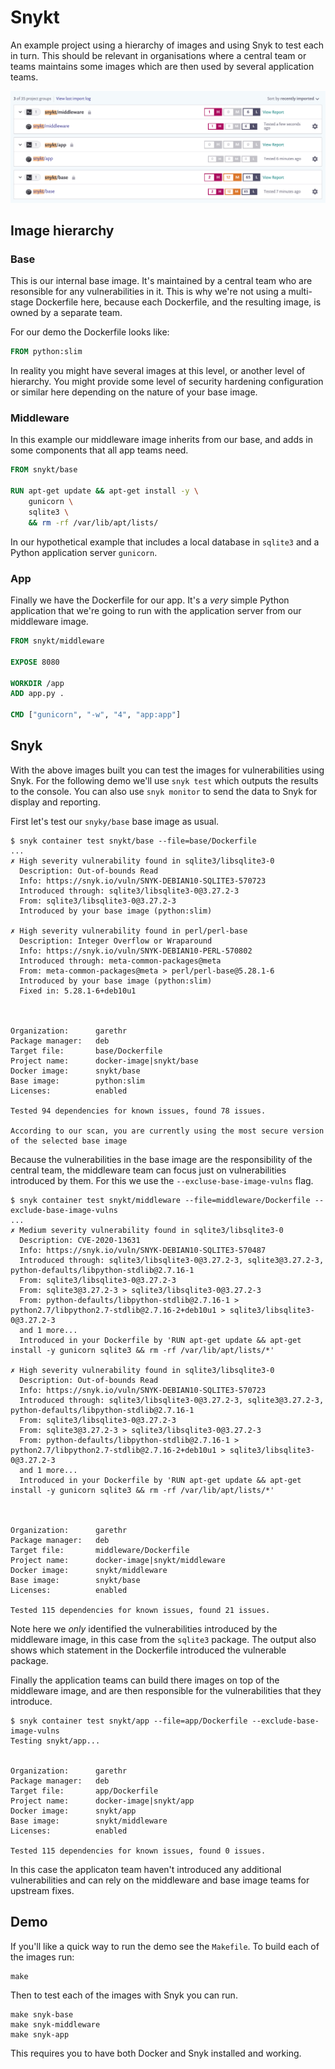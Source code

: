 # Snykt

An example project using a hierarchy of images and using Snyk to test each in turn. This should be relevant in organisations where a central team or teams maintains some images which are then used by several application teams.

![Showing vulnerabilities in Snyk](assets/monitor.png)

## Image hierarchy

### Base

This is our internal base image. It's maintained by a central team who are resonsible for any vulnerabilities in it. This is why we're not using a multi-stage Dockerfile here, because each Dockerfile, and the resulting image, is owned by a separate team.

For our demo the Dockerfile looks like:

```dockerfile
FROM python:slim
```

In reality you might have several images at this level, or another level of hierarchy. You might provide some level of security hardening configuration or similar here depending on the nature of your base image.

### Middleware

In this example our middleware image inherits from our base, and adds in some components that all app teams need.

```dockerfile
FROM snykt/base

RUN apt-get update && apt-get install -y \
    gunicorn \
    sqlite3 \
    && rm -rf /var/lib/apt/lists/
```

In our hypothetical example that includes a local database in `sqlite3` and a Python application server `gunicorn`.

### App

Finally we have the Dockerfile for our app. It's a _very_ simple Python application that we're going to run with the application server from our middleware image.

```dockerfile
FROM snykt/middleware

EXPOSE 8080

WORKDIR /app
ADD app.py .

CMD ["gunicorn", "-w", "4", "app:app"]
```

## Snyk

With the above images built you can test the images for vulnerabilities using Snyk. For the following demo we'll use `snyk test` which outputs the results to the console. You can also use `snyk monitor` to send the data to Snyk for display and reporting.

First let's test our `snyky/base` base image as usual.

```console
$ snyk container test snykt/base --file=base/Dockerfile
...
✗ High severity vulnerability found in sqlite3/libsqlite3-0
  Description: Out-of-bounds Read
  Info: https://snyk.io/vuln/SNYK-DEBIAN10-SQLITE3-570723
  Introduced through: sqlite3/libsqlite3-0@3.27.2-3
  From: sqlite3/libsqlite3-0@3.27.2-3
  Introduced by your base image (python:slim)

✗ High severity vulnerability found in perl/perl-base
  Description: Integer Overflow or Wraparound
  Info: https://snyk.io/vuln/SNYK-DEBIAN10-PERL-570802
  Introduced through: meta-common-packages@meta
  From: meta-common-packages@meta > perl/perl-base@5.28.1-6
  Introduced by your base image (python:slim)
  Fixed in: 5.28.1-6+deb10u1



Organization:      garethr
Package manager:   deb
Target file:       base/Dockerfile
Project name:      docker-image|snykt/base
Docker image:      snykt/base
Base image:        python:slim
Licenses:          enabled

Tested 94 dependencies for known issues, found 78 issues.

According to our scan, you are currently using the most secure version of the selected base image
```


Because the vulnerabilities in the base image are the responsibility of the central team, the middleware team can focus just on vulnerabilities introduced by them. For this we use the `--excluse-base-image-vulns` flag.

```console
$ snyk container test snykt/middleware --file=middleware/Dockerfile --exclude-base-image-vulns
...
✗ Medium severity vulnerability found in sqlite3/libsqlite3-0
  Description: CVE-2020-13631
  Info: https://snyk.io/vuln/SNYK-DEBIAN10-SQLITE3-570487
  Introduced through: sqlite3/libsqlite3-0@3.27.2-3, sqlite3@3.27.2-3, python-defaults/libpython-stdlib@2.7.16-1
  From: sqlite3/libsqlite3-0@3.27.2-3
  From: sqlite3@3.27.2-3 > sqlite3/libsqlite3-0@3.27.2-3
  From: python-defaults/libpython-stdlib@2.7.16-1 > python2.7/libpython2.7-stdlib@2.7.16-2+deb10u1 > sqlite3/libsqlite3-0@3.27.2-3
  and 1 more...
  Introduced in your Dockerfile by 'RUN apt-get update && apt-get install -y gunicorn sqlite3 && rm -rf /var/lib/apt/lists/*'

✗ High severity vulnerability found in sqlite3/libsqlite3-0
  Description: Out-of-bounds Read
  Info: https://snyk.io/vuln/SNYK-DEBIAN10-SQLITE3-570723
  Introduced through: sqlite3/libsqlite3-0@3.27.2-3, sqlite3@3.27.2-3, python-defaults/libpython-stdlib@2.7.16-1
  From: sqlite3/libsqlite3-0@3.27.2-3
  From: sqlite3@3.27.2-3 > sqlite3/libsqlite3-0@3.27.2-3
  From: python-defaults/libpython-stdlib@2.7.16-1 > python2.7/libpython2.7-stdlib@2.7.16-2+deb10u1 > sqlite3/libsqlite3-0@3.27.2-3
  and 1 more...
  Introduced in your Dockerfile by 'RUN apt-get update && apt-get install -y gunicorn sqlite3 && rm -rf /var/lib/apt/lists/*'



Organization:      garethr
Package manager:   deb
Target file:       middleware/Dockerfile
Project name:      docker-image|snykt/middleware
Docker image:      snykt/middleware
Base image:        snykt/base
Licenses:          enabled

Tested 115 dependencies for known issues, found 21 issues.
```

Note here we _only_ identified the vulnerabilities introduced by the middleware image, in this case from the `sqlite3` package. The output also shows which statement in the Dockerfile introduced the vulnerable package.

Finally the application teams can build there images on top of the middleware image, and are then responsible for the vulnerabilities that they introduce.

```console
$ snyk container test snykt/app --file=app/Dockerfile --exclude-base-image-vulns
Testing snykt/app...


Organization:      garethr
Package manager:   deb
Target file:       app/Dockerfile
Project name:      docker-image|snykt/app
Docker image:      snykt/app
Base image:        snykt/middleware
Licenses:          enabled

Tested 115 dependencies for known issues, found 0 issues.
```

In this case the applicaton team haven't introduced any additional vulnerabilities and can rely on the middleware and base image teams for upstream fixes.

## Demo

If you'll like a quick way to run the demo see the `Makefile`. To build each of the images run:

```console
make
```

Then to test each of the images with Snyk you can run.

```console
make snyk-base
make snyk-middleware
make snyk-app
```

This requires you to have both Docker and Snyk installed and working.
